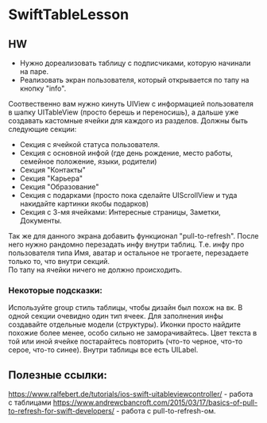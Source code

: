 # SwiftTableLesson

## HW 
* Нужно дореализовать таблицу с подписчиками, которую начинали на паре.
* Реализовать экран пользователя, который открывается по тапу на кнопку "info". 

Соотвественно вам нужно кинуть UIView с информацией пользователя в шапку UITableView (просто берешь и переносишь), а дальше уже создавать кастомные ячейки для каждого из разделов. 
Должны быть следующие секции: 
* Секция с ячейкой статуса пользователя. 
* Секция с основной инфой (где день рождение, место работы, семейное положение, языки, родители)
* Секция "Контакты" 
* Секция "Карьера"
* Секция "Образование"
* Секция с подарками (просто пока сделайте UIScrollView и туда накидайте картинки якобы подарков) 
* Секция с 3-мя ячейками: Интересные страницы, Заметки, Документы. 

Так же для данного экрана добавить функционал "pull-to-refresh". После него нужно рандомно перезадать инфу внутри таблиц. 
Т.е. инфу про пользователя типа Имя, аватар и остальное не трогаете, перезадаете только то, что внутри секций.  
По тапу на ячейки ничего не должно происходить.

### Некоторые подсказки: 
Используйте group стиль таблицы, чтобы дизайн был похож на вк. 
В одной секции очевидно один тип ячеек. 
Для заполнения инфы создавайте отдельные модели (структуры). 
Иконки просто найдите похожие более менее, особо сильно не заморачивайтесь. 
Цвет текста в той или иной ячейке постарайтесь повторить (что-то черное, что-то серое, что-то синее). 
Внутри таблицы все есть UILabel. 

## Полезные ссылки: 
https://www.ralfebert.de/tutorials/ios-swift-uitableviewcontroller/ - работа с таблицами 
https://www.andrewcbancroft.com/2015/03/17/basics-of-pull-to-refresh-for-swift-developers/ - работа с pull-to-refresh-ом. 
